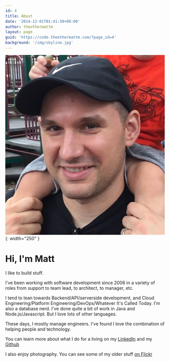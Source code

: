 ```yaml
---
id: 4
title: About
date: '2014-12-01T01:41:30+00:00'
author: theothermattm
layout: page
guid: 'https://code.theothermattm.com/?page_id=4'
background: '/img/skyline.jpg'
---
```


![Matt](/img/matt-blackhat.jpg){: width="250" }
# Hi, I'm Matt

I like to build stuff.

I've been working with software development since 2006 in a variety of roles from support to team lead, to architect, to manager, etc.

I tend to lean towards Backend/API/serverside development, and Cloud Engineering/Platform Engineering/DevOps/Whatever It's Called Today. I'm also a database nerd. I've done quite a bit of work in Java and Node.js/Javascript. But I love lots of other languages. 

These days, I mostly manage engineers. I've found I love the combination of helping people and technology.

You can learn more about what I do for a living on my [LinkedIn](https://www.linkedin.com/in/theothermattm/) and my [Github](https://github.com/theothermattm)

I also enjoy photography. You can see some of my older stuff [on Flickr](http://flickr.com/theothermattm)